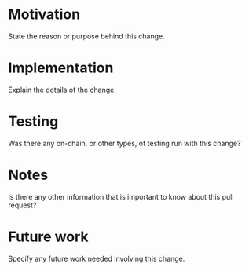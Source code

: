 # Motivation

State the reason or purpose behind this change.

# Implementation

Explain the details of the change.

# Testing

Was there any on-chain, or other types, of testing run with this change?

# Notes

Is there any other information that is important to know about this pull request?

# Future work

Specify any future work needed involving this change.
